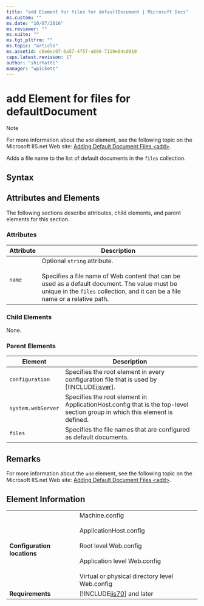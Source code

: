 ```yaml
---
title: "add Element for files for defaultDocument | Microsoft Docs"
ms.custom: ""
ms.date: "10/07/2016"
ms.reviewer: ""
ms.suite: ""
ms.tgt_pltfrm: ""
ms.topic: "article"
ms.assetid: c6e6ec07-6a57-4f57-a896-7119e04cd910
caps.latest.revision: 17
author: "shirhatti"
manager: "wpickett"
---
```

# add Element for files for defaultDocument
> [!NOTE]
>  For more information about the `add` element, see the following topic on the Microsoft IIS.net Web site: [Adding Default Document Files \<add>](http://www.iis.net/ConfigReference/system.webServer/defaultDocument/files/add).  
  
 Adds a file name to the list of default documents in the `files` collection.  
  
## Syntax  
  
## Attributes and Elements  
 The following sections describe attributes, child elements, and parent elements for this section.  
  
### Attributes  
  
|Attribute|Description|  
|---------------|-----------------|  
|`name`|Optional `string` attribute.<br /><br /> Specifies a file name of Web content that can be used as a default document. The value must be unique in the `files` collection, and it can be a file name or a relative path.|  
  
### Child Elements  
 None.  
  
### Parent Elements  
  
|Element|Description|  
|-------------|-----------------|  
|`configuration`|Specifies the root element in every configuration file that is used by [!INCLUDE[iisver](../../reference/admin/includes/iisver-md.md)].|  
|`system.webServer`|Specifies the root element in ApplicationHost.config that is the top-level section group in which this element is defined.|  
|`files`|Specifies the file names that are configured as default documents.|  
  
## Remarks  
 For more information about the `add` element, see the following topic on the Microsoft IIS.net Web site: [Adding Default Document Files \<add>](http://www.iis.net/ConfigReference/system.webServer/defaultDocument/files/add).  
  
## Element Information  
  
|||  
|-|-|  
|**Configuration locations**|Machine.config<br /><br /> ApplicationHost.config<br /><br /> Root level Web.config<br /><br /> Application level Web.config<br /><br /> Virtual or physical directory level Web.config|  
|**Requirements**|[!INCLUDE[iis70](../../reference/admin/includes/iis70-md.md)] and later|